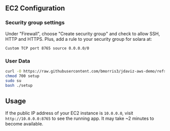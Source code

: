 
## EC2 Configuration

### Security group settings

Under "Firewall", choose "Create security group" and check
to allow SSH, HTTP and HTTPS. Plus, add a rule to your
security group for solara at:
```
Custom TCP port 8765 source 0.0.0.0/0
```

### User Data

```bash
curl -O https://raw.githubusercontent.com/bmorris3/jdaviz-aws-demo/refs/heads/main/setup
chmod 700 setup
sudo su
bash ./setup
```


## Usage

If the public IP address of your EC2 instance is `10.0.0.0`, visit `http://10.0.0.0:8765` to see
the running app. It may take ~2 minutes to become available.
